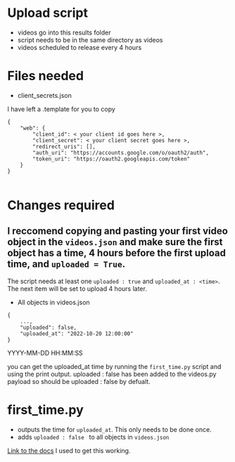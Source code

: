 # Upload script

-   videos go into this results folder
-   script needs to be in the same directory as videos
-   videos scheduled to release every 4 hours

# Files needed

-   client_secrets.json

I have left a .template for you to copy

```
{
    "web": {
        "client_id": < your client id goes here >,
        "client_secret": < your client secret goes here >,
        "redirect_uris": [],
        "auth_uri": "https://accounts.google.com/o/oauth2/auth",
        "token_uri": "https://oauth2.googleapis.com/token"
    }
}


```

# Changes required

## I reccomend copying and pasting your first video object in the `videos.json` and make sure the first object has a time, 4 hours before the first upload time, and `uploaded = True`.

The script needs at least one `uploaded : true` and `uploaded_at : <time>`. The next item will be set to upload 4 hours later.

-   All objects in videos.json

```
{
    ...,
    "uploaded": false,
    "uploaded_at": "2022-10-20 12:00:00"
}
```

YYYY-MM-DD HH:MM:SS

you can get the uploaded_at time by running the `first_time.py` script and using the print output.
uploaded : false has been added to the videos.py payload so should be uploaded : false by defualt.

# first_time.py

-   outputs the time for `uploaded_at`. This only needs to be done once.
-   adds `uploaded : false ` to all objects in `videos.json`

[Link to the docs](https://developers.google.com/youtube/v3/guides/uploading_a_video) I used to get this working.
